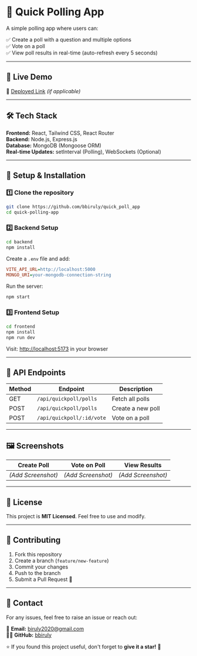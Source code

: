 # 📌 Quick Polling App
A simple polling app where users can:

✅ Create a poll with a question and multiple options  
✅ Vote on a poll  
✅ View poll results in real-time (auto-refresh every 5 seconds)  

---

## 🚀 Live Demo
🔗 [Deployed Link](#) *(if applicable)*

---

## 🛠️ Tech Stack
**Frontend:** React, Tailwind CSS, React Router  
**Backend:** Node.js, Express.js  
**Database:** MongoDB (Mongoose ORM)  
**Real-time Updates:** setInterval (Polling), WebSockets (Optional)  

---

## 🔧 Setup & Installation

### 1️⃣ Clone the repository
```sh
git clone https://github.com/bbiruly/quick_poll_app
cd quick-polling-app
```

### 2️⃣ Backend Setup
```sh
cd backend
npm install
```
Create a `.env` file and add:
```ini
VITE_API_URL=http://localhost:5000
MONGO_URI=your-mongodb-connection-string
```
Run the server:
```sh
npm start
```

### 3️⃣ Frontend Setup
```sh
cd frontend
npm install
npm run dev
```
Visit: [http://localhost:5173](http://localhost:5173) in your browser

---

## 📌 API Endpoints
| Method | Endpoint       | Description        |
|--------|--------------|------------------|
| GET    | `/api/quickpoll/polls`  | Fetch all polls   |
| POST   | `/api/quickpoll/polls`  | Create a new poll |
| POST   | `/api/quickpoll/:id/vote`   | Vote on a poll    |


---

## 🖼️ Screenshots
| Create Poll | Vote on Poll | View Results |
|------------|------------|------------|
| *(Add Screenshot)* | *(Add Screenshot)* | *(Add Screenshot)* |

---

## 📜 License
This project is **MIT Licensed**. Feel free to use and modify.

---

## 🙌 Contributing
1. Fork this repository  
2. Create a branch (`feature/new-feature`)  
3. Commit your changes  
4. Push to the branch  
5. Submit a Pull Request 🎉  

---

## 📧 Contact
For any issues, feel free to raise an issue or reach out:

📩 **Email:** [biruly2020@gmail.com](mailto:biruly2020@gmail.com)  
👨‍💻 **GitHub:** [bbiruly](https://github.com/bbiruly)  

⭐ If you found this project useful, don't forget to **give it a star!** 🌟
